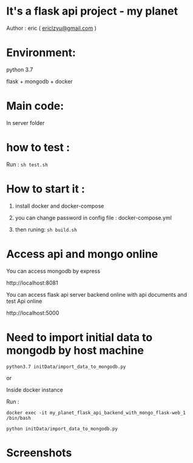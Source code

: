 
# It's a flask api project  - my planet
Author : eric ( ericlzyu@gmail.com )

# Environment: 
python 3.7

flask + mongodb + docker

# Main code: 
In server folder
# how to test  :
Run :  ``` sh test.sh ``` 


# How to start it : 
1. install docker and docker-compose

2. you can change password in config file : 
docker-compose.yml 

3. then runing: ``` sh build.sh ```


# Access api and mongo online
You can access mongodb by express 

http://localhost:8081

You can access flask api server backend online with api documents and test Api online

http://localhost:5000

# Need to import initial data to mongodb by host machine
``` python3.7 initData/import_data_to_mongodb.py ```

or 

Inside docker instance 

Run :

``` docker exec -it my_planet_flask_api_backend_with_mongo_flask-web_1 /bin/bash ```

``` python initData/import_data_to_mongodb.py ```

# Screenshots

